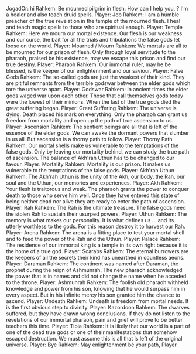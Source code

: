 JogadOr: hi
Rahkem: Be mourned pilgrim in flesh. How can I help you, <nome do player>? I'm a healer and also teach druid spells.
Player: Job
Rahkem: I am a humble preacher of the true revelation in the temple of the mourned flesh. I heal and teach magic spells to those who are spiritual enough.
Player: Temple
Rahkem: Here we mourn our mortal existence. Our flesh is our weakness and our curse, the bait for all the trials and tribulations the false gods let loose on the world.
Player: Mourned / Mourn
Rahkem: We mortals are all to be mourned for our prison of flesh. Only through loyal servitude to the pharaoh, praised be his existence, may we escape this prison and find our true destiny.
Player: Pharaoh
Rahkem: Our immortal ruler, may he be blessed, is the keeper of our enlightenment and our saviour.
Player: False Gods
Rahkem: The so-called gods are just the weakest of their kind. They are pitiful remnants from the terrible godswar between the elder gods which tore the universe apart.
Player: Godswar
Rahkem: In ancient times the elder gods waged war upon each other. Those that call themselves gods today were the lowest of their minions. When the last of the true gods died the great suffering began.
Player: Great Suffering
Rahkem: The universe is dying. Death placed his mark on everything. Only the pharaoh can grant us freedom from mortality and open up the path of true ascension to us.
Player: Ascension
Rahkem: The sentient beings are all that is left of the essence of the elder gods. We can awake the dormant powers that slumber in us all. But ascension is a thorny path to follow.
Player: Thorny Path
Rahkem: Our mortal shells make us vulnerable to the temptations of the false gods. Only by leaving our mortality behind, we can study the true path of ascension. The balance of Akh'rah Uthun has to be changed to our favour.
Player: Mortality
Rahkem: Mortality is our prison. It makes us vulnerable to the temptations of the false gods.
Player: Akh'rah Uthun
Rahkem: The Akh'rah Uthun is the unity of the Akh, our body, the Rah, our soul and the Uthun, our memories and experiences.
Player: Akh
Rahkem: Your flesh is traitorous and weak. The pharaoh grants the power to conquer death to those who serve him well. Once they have entered this state of being neither dead nor alive they are ready to enter the path of ascension.
Player: Rah
Rahkem: The Rah is the ultimate treasure. The false gods need the stolen Rah to sustain their usurped powers.
Player: Uthun
Rahkem: The memory is what makes our personality. It is what defines us ... and its utterly worthless to the gods. For this reason destroy it to harvest our Rah.
Player: Arena
Rahkem: The arena is a fitting place to test your mortal shell and to feed the power of the Rah and the Uthun.
Player: Palace
Rahkem: The residence of our immortal king is a temple in its own right because it is the home of a true god.
Player: Scarabs
Rahkem: The eternal burrowers are the keepers of all the secrets their kind has unearthed in countless aeons.
Player: Daraman
Rahkem: The continent was named after Daraman, the prophet during the reign of Ashmunrah. The new pharaoh acknowledged the power that is in names and did not change the name when he acceded to the throne.
Player: Ashmunrah
Rahkem: The foolish old pharaoh withheld knowledge and power from his son, knowing that he would surpass him in every aspect. But in his infinite mercy his son granted him the chance to ascend.
Player: Undeath
Rahkem: Undeath is freedom from mortal needs. It is the first obvious step to divinity.
Player: Kazordoon
Rahkem: The dwarves suffered, but they have drawn wrong conclusions. If they do not listen to the revelations of our immortal pharaoh, pain and grief will prove to be better teachers this time.
Player: Tibia
Rahkem: It is likely that our world is a part of one of the dead true gods or one of their manifestations that somehow escaped destruction. We must assume this is all that is left of the original universe.
Player: Bye
Rahkem: May enlightenment be your path, Player.